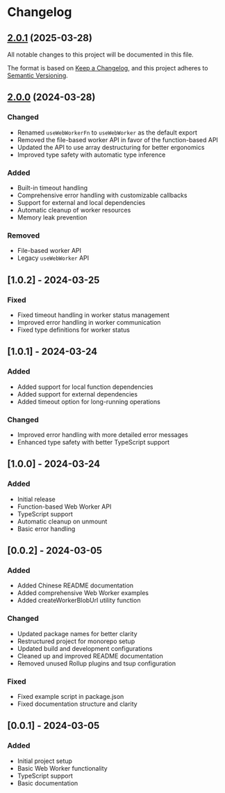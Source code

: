# Changelog

## [2.0.1](https://github.com/CoderSerio/useWebWorker/compare/v2.0.0...v2.0.1) (2025-03-28)

All notable changes to this project will be documented in this file.

The format is based on [Keep a Changelog](https://keepachangelog.com/en/1.0.0/),
and this project adheres to [Semantic Versioning](https://semver.org/spec/v2.0.0.html).

## [2.0.0](https://github.com/CoderSerio/useWebWorker/compare/v1.0.2...v2.0.0) (2024-03-28)

### Changed

- Renamed `useWebWorkerFn` to `useWebWorker` as the default export
- Removed the file-based worker API in favor of the function-based API
- Updated the API to use array destructuring for better ergonomics
- Improved type safety with automatic type inference

### Added

- Built-in timeout handling
- Comprehensive error handling with customizable callbacks
- Support for external and local dependencies
- Automatic cleanup of worker resources
- Memory leak prevention

### Removed

- File-based worker API
- Legacy `useWebWorker` API

## [1.0.2] - 2024-03-25

### Fixed

- Fixed timeout handling in worker status management
- Improved error handling in worker communication
- Fixed type definitions for worker status

## [1.0.1] - 2024-03-24

### Added

- Added support for local function dependencies
- Added support for external dependencies
- Added timeout option for long-running operations

### Changed

- Improved error handling with more detailed error messages
- Enhanced type safety with better TypeScript support

## [1.0.0] - 2024-03-24

### Added

- Initial release
- Function-based Web Worker API
- TypeScript support
- Automatic cleanup on unmount
- Basic error handling

## [0.0.2] - 2024-03-05

### Added

- Added Chinese README documentation
- Added comprehensive Web Worker examples
- Added createWorkerBlobUrl utility function

### Changed

- Updated package names for better clarity
- Restructured project for monorepo setup
- Updated build and development configurations
- Cleaned up and improved README documentation
- Removed unused Rollup plugins and tsup configuration

### Fixed

- Fixed example script in package.json
- Fixed documentation structure and clarity

## [0.0.1] - 2024-03-05

### Added

- Initial project setup
- Basic Web Worker functionality
- TypeScript support
- Basic documentation
